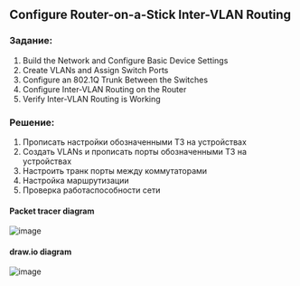 
## Configure Router-on-a-Stick Inter-VLAN Routing


### Задание:

   1. Build the Network and Configure Basic Device Settings
   2. Create VLANs and Assign Switch Ports
   3. Configure an 802.1Q Trunk Between the Switches
   4. Configure Inter-VLAN Routing on the Router
   5. Verify Inter-VLAN Routing is Working


### Решение:

   1. Прописать настройки обозначенными ТЗ на устройствах 
   2. Создать VLANs и прописать порты обозначенными ТЗ на устройствах  
   3. Настроить транк порты между коммутаторами
   4. Настройка маршрутизации 
   5. Проверка работаспособности сети


#### Packet tracer diagram 
![image](https://user-images.githubusercontent.com/112641849/188316584-44baa9cd-cc02-4dd7-9b19-97dc9b9736af.png)

#### draw.io diagram 

![image](https://user-images.githubusercontent.com/112641849/188318153-02d3531a-d046-412e-9484-712ac16fa8a4.png)

